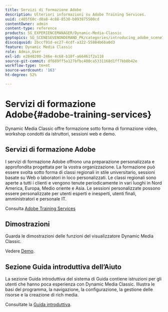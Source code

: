 ```yaml
---
title: Servizi di formazione Adobe
description: Ulteriori informazioni su Adobe Training Services.
uuid: c405f60c-d0a8-4c88-8530-b093875500cd
contentOwner: admin
content-type: reference
products: SG_EXPERIENCEMANAGER/Dynamic-Media-Classic
geptopics: SG_SCENESEVENONDEMAND_PK/categories/introducing_adobe_scene7
discoiquuid: 2bccf91d-ec27-4cdf-a322-55804b6ba0d3
feature: Dynamic Media Classic
role: Admin,User
exl-id: e2840200-246e-4c68-b10f-a66461f2a118
source-git-commit: df689ff5a127bfbc400ca5331168d1ff7bb0b42e
workflow-type: tm+mt
source-wordcount: '163'
ht-degree: 52%

---
```


# Servizi di formazione Adobe{#adobe-training-services}

Dynamic Media Classic offre formazione sotto forma di formazione video, workshop condotti da istruttori, sessioni web e demo.

## Servizi di formazione Adobe

I servizi di formazione Adobe offrono una preparazione personalizzata e approfondita progettata per la vostra organizzazione. La formazione può essere svolta sotto forma di classi regionali in stile universitario, sessioni basate su Web o laboratori in loco personalizzati. Le classi regionali sono aperte a tutti i clienti e vengono tenute periodicamente in vari luoghi in Nord America, Europa, Medio oriente e Asia. Le sessioni personalizzate possono essere personalizzate per utenti esperti e inesperti, utenti finali, amministratori e personale IT.

Consulta [Adobe Training Services](https://learning.adobe.com/)

## Dimostrazioni

Guarda le dimostrazioni delle funzioni del visualizzatore Dynamic Media Classic.

Vedere [Demo](https://landing.adobe.com/en/na/dynamic-media/ctir-2755/live-demos.html).

## Sezione Guida introduttiva dell’Aiuto

La sezione Guida introduttiva del sistema di Guida contiene istruzioni per gli utenti che hanno poca esperienza con Dynamic Media Classic. Illustra le basi del programma, la navigazione, la configurazione, la gestione delle risorse e la creazione di rich media.

Consultate la [Guida introduttiva](dmc-platform-overview.md).
